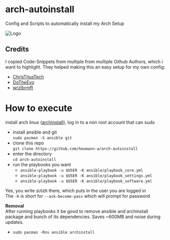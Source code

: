 # arch-autoinstall
Config and Scripts to automatically install my Arch Setup

![Logo](https://i.imgur.com/yAyr3S2.png)

## Credits

I copied  Code-Snippets from multiple from multiple Github Authors, which i want to highlight. They helped making this an easy setup for my own config:

- [ChrisTitusTech](https://github.com/ChrisTitusTech/ArchTitus)
- [DoTheEvo](https://github.com/DoTheEvo/ansible-arch)
- [wrzlbrmft](https://github.com/wrzlbrmft/arch-install)


# How to execute

install arch linux ([archinstall](https://github.com/archlinux/archinstall)), log in to a non root account that can sudo

* install ansible and git<br>
  `sudo pacman -S ansible git`
*  clone this repo<br>
  `git clone https://github.com/heumann-a/arch-autoinstall`
* enter the directory<br>
  `cd arch-autoinstall`
* run the playbooks you want
    * `ansible-playbook -u $USER -K ansible/playbook_core.yml`
    * `ansible-playbook -u $USER -K ansible/playbook_settings.yml`
    * `ansible-playbook -u $USER -K ansible/playbook_software.yml`

Yes, you write `$USER` there, which puts in the user you are logged in <br> The `-K` is short for `--ask-become-pass` which will prompt for password

**Removal**<br>
After running playbooks it be good to remove ansible and archinstall package and bunch of its dependencies. Saves \~600MB and noise during updates.

* `sudo pacman -Rns ansible archinstall`
